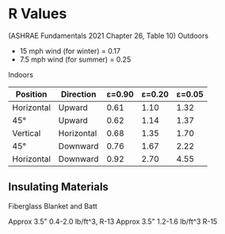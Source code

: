 # R Values

(ASHRAE Fundamentals 2021 Chapter 26, Table 10)
Outdoors
  - 15 mph wind (for winter) = 0.17
  - 7.5 mph wind (for summer) = 0.25

Indoors

Position   | Direction  | ε=0.90 | ε=0.20 | ε=0.05
-----------|------------|--------|--------|-------
Horizontal | Upward     | 0.61   | 1.10   | 1.32
45°        | Upward     | 0.62   | 1.14   | 1.37
Vertical   | Horizontal | 0.68   | 1.35   | 1.70
45°        | Downward   | 0.76   | 1.67   | 2.22
Horizontal | Downward   | 0.92   | 2.70   | 4.55


## Insulating Materials

Fiberglass Blanket and Batt

Approx 3.5" 0.4-2.0 lb/ft^3, R-13
Approx 3.5" 1.2-1.6 lb/ft^3  R-15
